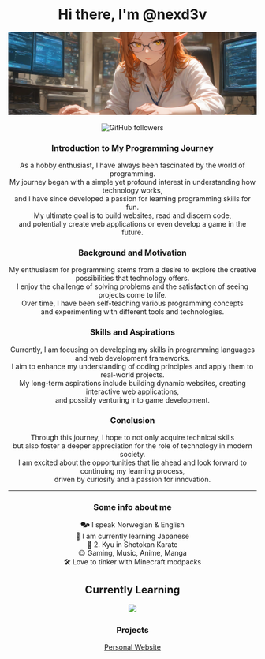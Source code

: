 <h1 align="center">Hi there, I'm @nexd3v</h1>

<p>
  <img src="./assets/nexd3v_elf.png">
</p>

<div align="center">
<img alt="GitHub followers" src="https://img.shields.io/github/followers/nexd3v">
</div>

<h3 align="center">Introduction to My Programming Journey</h3>
<p align="center">
As a hobby enthusiast, I have always been fascinated by the world of programming.<br> My journey began with a simple yet profound interest in understanding how technology works,<br> and I have since developed a passion for learning programming skills for fun.<br> My ultimate goal is to build websites, read and discern code,<br> and potentially create web applications or even develop a game in the future.</p>

<h3 align="center">Background and Motivation</h3>
<p align="center">
My enthusiasm for programming stems from a desire to explore the creative possibilities that technology offers. <br>I enjoy the challenge of solving problems and the satisfaction of seeing projects come to life.<br> Over time, I have been self-teaching various programming concepts <br>and experimenting with different tools and technologies.</p>

<h3 align="center">Skills and Aspirations</h3>
<p align="center">
Currently, I am focusing on developing my skills in programming languages and web development frameworks.<br> I aim to enhance my understanding of coding principles and apply them to real-world projects.<br> My long-term aspirations include building dynamic websites, creating interactive web applications, <br>and possibly venturing into game development.</p>

<h3 align="center">Conclusion</h3>
<p align="center">
Through this journey, I hope to not only acquire technical skills <br>but also foster a deeper appreciation for the role of technology in modern society.<br> I am excited about the opportunities that lie ahead and look forward to continuing my learning process, <br>driven by curiosity and a passion for innovation.</p>

---

<h3 align="center">Some info about me</h3>
<p align="center">
   🗫 I speak Norwegian & English</br>
   🎌 I am currently learning Japanese</br>
   🥋 2. Kyu in Shotokan Karate</br>
   😍 Gaming, Music, Anime, Manga</br>
   🛠️ Love to tinker with Minecraft modpacks
</p>

<h2 align="center">Currently Learning</h2>

<p align="center">
  <a href="https://www.w3schools.com/" title="HTML, CSS, JavaScript">
    <img src="https://skillicons.dev/icons?i=html,css,js" />
  </a>
</p>
<h3 align="center">Projects</h3>
    <p align="center">
        <a href="https://nexd3v.it/">Personal Website</a></br>
    </p>

<!---
nexd3v/nexd3v is a ✨ special ✨ repository because its `README.md` (this file) appears on your GitHub profile.
You can click the Preview link to take a look at your changes.
--->
